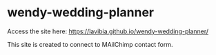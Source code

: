 # wendy-wedding-planner
Access the site here:
https://lavibia.github.io/wendy-wedding-planner/

This site is created to connect to MAilChimp contact form.
